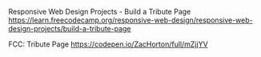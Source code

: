 Responsive Web Design Projects - Build a Tribute Page
https://learn.freecodecamp.org/responsive-web-design/responsive-web-design-projects/build-a-tribute-page


FCC: Tribute Page
https://codepen.io/ZacHorton/full/mZjjYV
